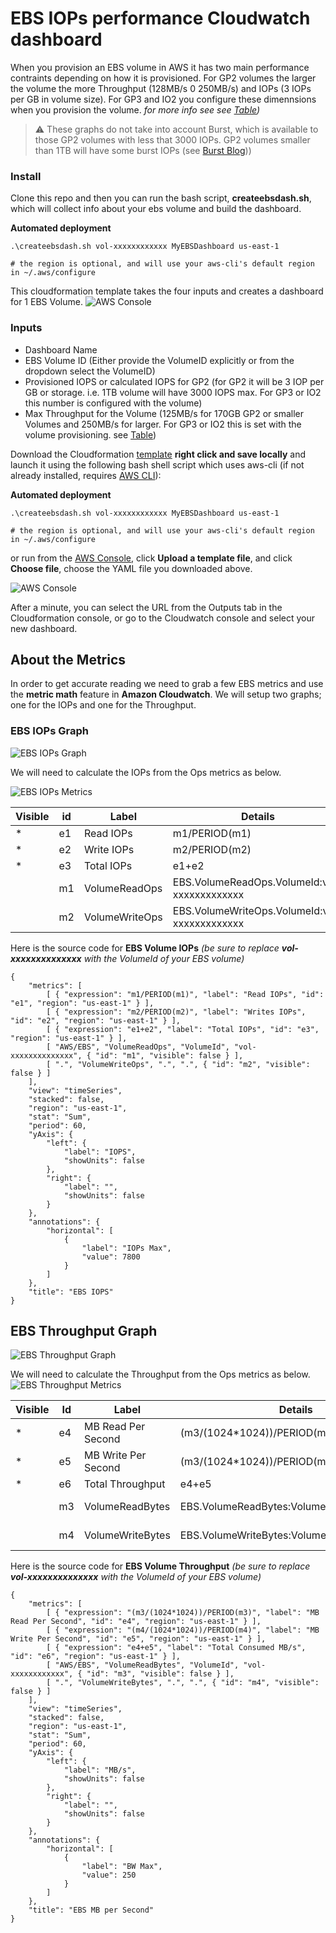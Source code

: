# EBS IOPs performance Cloudwatch dashboard 

When you provision an EBS volume in AWS it has two main performance contraints depending on how it is provisioned. For GP2 volumes the larger the volume the more Throughput (128MB/s 0 250MB/s) and IOPs (3 IOPs per GB in volume size). For GP3 and IO2 you configure these dimennsions when you provision the volume. *for more info see see [Table](https://docs.aws.amazon.com/AWSEC2/latest/UserGuide/ebs-volume-types.html#solid-state-drives))*


> :warning:  These graphs do not take into account Burst, which is available to those GP2 volumes with less that 3000 IOPs. GP2 volumes smaller than 1TB will have some burst IOPs (see [Burst Blog](https://aws.amazon.com/blogs/database/understanding-burst-vs-baseline-performance-with-amazon-rds-and-gp2/)))


### Install
Clone this repo and then you can run the bash script, **createebsdash.sh**, which will collect info about your ebs volume and build the dashboard.

**Automated deployment**
```
.\createebsdash.sh vol-xxxxxxxxxxxx MyEBSDashboard us-east-1

# the region is optional, and will use your aws-cli's default region in ~/.aws/configure
```


This cloudformation template takes the four inputs and creates a dashboard for 1 EBS Volume.
![AWS Console](EBSDash_Dashboard.png)

### Inputs
- Dashboard Name
- EBS Volume ID (Either provide the VolumeID explicitly or from the dropdown select the VolumeID)
- Provisioned IOPS or calculated IOPS for GP2 (for GP2 it will be 3 IOP per GB or storage. i.e. 1TB volume will have 3000 IOPS max. For GP3 or IO2 this number is configured with the volume)
- Max Throughput for the Volume (125MB/s for 170GB GP2 or smaller Volumes and 250MB/s for larger. For GP3 or IO2 this is set with the volume provisioning. see [Table](https://docs.aws.amazon.com/AWSEC2/latest/UserGuide/ebs-volume-types.html#solid-state-drives))


Download the Cloudformation [template](https://raw.githubusercontent.com/geseib/ebscwdash/master/ebsperfv6.yml) **right click and save locally** and launch it using the following bash shell script which uses aws-cli (if not already installed, requires [AWS CLI](https://docs.aws.amazon.com/cli/latest/userguide/cli-chap-install.html)):


**Automated deployment**
```
.\createebsdash.sh vol-xxxxxxxxxxxx MyEBSDashboard us-east-1

# the region is optional, and will use your aws-cli's default region in ~/.aws/configure
```

or run from the [AWS Console](https://us-east-1.console.aws.amazon.com/cloudformation/home?region=us-east-1#/stacks/create/template), click **Upload a template file**, and click **Choose file**, choose the YAML file you downloaded above. 

![AWS Console](EBSDash_Parameters.png)

After a minute, you can select the URL from the Outputs tab in the Cloudformation console, or go to the Cloudwatch console and select your new dashboard.

## About the Metrics
In order to get accurate reading we need to grab a few EBS metrics and use the **metric math** feature in **Amazon Cloudwatch**. We will setup two graphs; one for the IOPs and one for the Throughput. 

### EBS IOPs Graph
![EBS IOPs Graph](EBSDash_IOPsGraph.png)

We will need to calculate the IOPs from the Ops metrics as below.

![EBS IOPs Metrics](EBSDash_IOPsMetrics.png)

| Visible | **id** | **Label**      | **Details**                                   | **Statistic** | **Period** |
|---------|--------|----------------|-----------------------------------------------|---------------|------------|
|    *    | e1     | Read IOPs      | m1/PERIOD(m1)                                 |               |            |
|    *    | e2     | Write IOPs     | m2/PERIOD(m2)                                 |               |            |
|    *    | e3     | Total IOPs     | e1+e2                                         |               |            |
|         | m1     | VolumeReadOps  | EBS.VolumeReadOps.VolumeId:vol-xxxxxxxxxxxxx  | Sum           | 1 Minute   |
|         | m2     | VolumeWriteOps | EBS.VolumeWriteOps.VolumeId:vol-xxxxxxxxxxxxx | Sum           | 1 Minute   |

Here is the source code for **EBS Volume IOPs** *(be sure to replace **vol-xxxxxxxxxxxxxx** with the VolumeId of your EBS volume)*
```
{
    "metrics": [
        [ { "expression": "m1/PERIOD(m1)", "label": "Read IOPs", "id": "e1", "region": "us-east-1" } ],
        [ { "expression": "m2/PERIOD(m2)", "label": "Writes IOPs", "id": "e2", "region": "us-east-1" } ],
        [ { "expression": "e1+e2", "label": "Total IOPs", "id": "e3", "region": "us-east-1" } ],
        [ "AWS/EBS", "VolumeReadOps", "VolumeId", "vol-xxxxxxxxxxxxxx", { "id": "m1", "visible": false } ],
        [ ".", "VolumeWriteOps", ".", ".", { "id": "m2", "visible": false } ]
    ],
    "view": "timeSeries",
    "stacked": false,
    "region": "us-east-1",
    "stat": "Sum",
    "period": 60,
    "yAxis": {
        "left": {
            "label": "IOPS",
            "showUnits": false
        },
        "right": {
            "label": "",
            "showUnits": false
        }
    },
    "annotations": {
        "horizontal": [
            {
                "label": "IOPs Max",
                "value": 7800
            }
        ]
    },
    "title": "EBS IOPS"
}
```


## EBS Throughput Graph
![EBS Throughput Graph](EBSDash_ThroughputGraph.png)

We will need to calculate the Throughput from the Ops metrics as below.
![EBS Throughput Metrics](EBSDash_ThroughputMetrics.png)

| Visible | Id | Label               | Details                                      | Statistic | **Period** |
|---------|----|---------------------|----------------------------------------------|-----------|------------|
| *       | e4 | MB Read Per Second  | (m3/(1024*1024))/PERIOD(m3)                  |           |            |
| *       | e5 | MB Write Per Second | (m3/(1024*1024))/PERIOD(m3)                  |           |            |
| *       | e6 | Total Throughput    | e4+e5                                        |           |            |
|         | m3 | VolumeReadBytes     | EBS.VolumeReadBytes:VolumeId:volxxxxxxxxxxx  | Sum       | 1 Minute   |
|         | m4 | VolumeWriteBytes    | EBS.VolumeWriteBytes:VolumeId:volxxxxxxxxxxx | Sum       | 1 Minute   |

Here is the source code for **EBS Volume Throughput** *(be sure to replace **vol-xxxxxxxxxxxxxx** with the VolumeId of your EBS volume)*
```
{
    "metrics": [
        [ { "expression": "(m3/(1024*1024))/PERIOD(m3)", "label": "MB Read Per Second", "id": "e4", "region": "us-east-1" } ],
        [ { "expression": "(m4/(1024*1024))/PERIOD(m4)", "label": "MB Write Per Second", "id": "e5", "region": "us-east-1" } ],
        [ { "expression": "e4+e5", "label": "Total Consumed MB/s", "id": "e6", "region": "us-east-1" } ],
        [ "AWS/EBS", "VolumeReadBytes", "VolumeId", "vol-xxxxxxxxxxxx", { "id": "m3", "visible": false } ],
        [ ".", "VolumeWriteBytes", ".", ".", { "id": "m4", "visible": false } ]
    ],
    "view": "timeSeries",
    "stacked": false,
    "region": "us-east-1",
    "stat": "Sum",
    "period": 60,
    "yAxis": {
        "left": {
            "label": "MB/s",
            "showUnits": false
        },
        "right": {
            "label": "",
            "showUnits": false
        }
    },
    "annotations": {
        "horizontal": [
            {
                "label": "BW Max",
                "value": 250
            }
        ]
    },
    "title": "EBS MB per Second"
}
```

